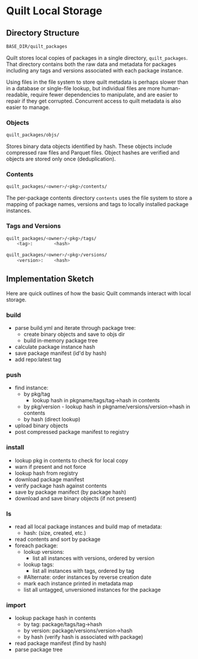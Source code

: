 # Quilt Local Storage

## Directory Structure
```bash
BASE_DIR/quilt_packages
```
Quilt stores local copies of packages in a single directory, `quilt_packages`. That directory contains both the raw data and metadata for packages including any tags and versions associated with each package instance.

Using files in the file system to store quilt metadata is perhaps slower than in a database or single-file lookup, but individual files are more human-readable, require fewer dependencies to manipulate, and are easier to repair if they get corrupted. Concurrent access to quilt metadata is also easier to manage.

### Objects
```bash
quilt_packages/objs/
```
Stores binary data objects identified by hash. These objects include compressed raw files and Parquet files. Object hashes are verified and objects are stored only once (deduplication).

### Contents
```bash
quilt_packages/<owner>/<pkg>/contents/
```
The per-package contents directory ```contents``` uses the file system to store a mapping of package names, versions and tags to locally installed package instances.

### Tags and Versions
```bash
quilt_packages/<owner>/<pkg>/tags/
    <tag>:        <hash>
    
quilt_packages/<owner>/<pkg>/versions/
    <version>:    <hash>
```

## Implementation Sketch
Here are quick outlines of how the basic Quilt commands interact with local storage.

### build
- parse build.yml and iterate through package tree:
    - create binary objects and save to objs dir
    - build in-memory package tree
- calculate package instance hash
- save package manifest (id'd by hash)
- add repo:latest tag

### push
- find instance:
    - by pkg/tag
        - lookup hash in pkgname/tags/tag->hash in contents
    - by pkg/version
            - lookup hash in pkgname/versions/version->hash in contents
    - by hash (direct lookup)
- upload binary objects
- post compressed package manifest to registry

### install
- lookup pkg in contents to check for local copy
- warn if present and not force
- lookup hash from registry
- download package manifest
- verify package hash against contents
- save by package manifect (by package hash)
- download and save binary objects (if not present)

### ls
- read all local package instances and build map of metadata:
    - hash: (size, created, etc.)
- read contents and sort by package
- foreach package:
    - lookup versions:
        - list all instances with versions, ordered by version
    - lookup tags:
        - list all instances with tags, ordered by tag
    - #Alternate: order instances by reverse creation date
    - mark each instance printed in metadata map
    - list all untagged, unversioned instances for the package

### import
- lookup package hash in contents
    - by tag: package/tags/tag->hash
    - by version: package/versions/version->hash
    - by hash (verify hash is associated with package)
- read package manifest (find by hash)
- parse package tree

